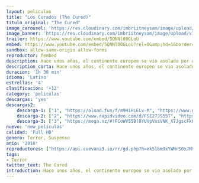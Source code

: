 ```yaml
---
layout: peliculas
title: "Los Curados (The Cured)"
titulo_original: "The Cured"
image_carousel: 'https://res.cloudinary.com/imbriitneysam/image/upload/v1544491073/cured-poster-min.jpg'
image_banner: 'https://res.cloudinary.com/imbriitneysam/image/upload/v1544491073/cured-banner-min.jpg'
trailer: https://www.youtube.com/embed/5QNNl00GLoU
embed: https://www.youtube.com/embed/5QNNl00GLoU?rel=0&amp;hd=1&border=0&wmode=opaque&enablejsapi=1&modestbranding=1&controls=1&showinfo=1
sandbox: allow-same-origin allow-forms
reproductor: fembed
description: Hace unos años, el continente europeo se vio asolado por un virus que convirtió a la población en monstruosos caníbales. Se logró hallar un antídoto, pero incluso después de curadas, las personas infectadas recuerdan todo lo que hicieron durante su enajenación. Hoy, la última tanda de convalecientes se prepara para reintegrarse en sociedad.
description_corta: Hace unos años, el continente europeo se vio asolado por un virus que convirtió a la población en monstruosos caníbales. Se logró hallar un antídoto, pero incluso después de curadas, las personas infectadas recuerdan todo lo que..
duracion: '1h 38 min'
idioma: 'Latino'
estrellas: '4'
clasificacion: '+12'
category: 'peliculas'
descargas: 'yes'
descargas2:
    descarga-1: ["1", "https://oload.fun/f/m9HiHLELv-M", "https://www.google.com/s2/favicons?domain=openload.co","OpenLoad","https://res.cloudinary.com/imbriitneysam/image/upload/v1541473684/mexico.png", "Latino", "Full HD"]
    descarga-2: ["2", "https://www.rapidvideo.com/d/FSE27JS55T", "https://www.google.com/s2/favicons?domain=www.rapidvideo.com","RapidVideo","https://res.cloudinary.com/imbriitneysam/image/upload/v1541473684/mexico.png", "Latino", "Full HD"]
    descarga-3: ["3", "https://mega.nz/#!FCoWVS5B!8YUVpVxsVNK_X7JgscFkQnQjyyKPNsbdAm5B066pB04", "https://www.google.com/s2/favicons?domain=mega.nz","Mega","https://res.cloudinary.com/imbriitneysam/image/upload/v1541473684/mexico.png", "Latino", "Full HD"]
nuevo: 'new_peliculas'
calidad: 'Full HD'
genero: Terror, Suspenso
anio: '2018'
reproductores: ["https://api.cuevana3.io/rr/gd.php?h=ek5lbm9xYWNrS0xJMVp5b21KREk0dFBLbjVkaHhkRGdrOG1jbnBpUnhhS1YxWW1EbHFYVXVzNnJwSGQzdDhUQWxMR0JmWlhjbHVLZHJLdWFlS3FZbzZ5U3FadVkyUT09"]
tags:
- Terror
twitter_text: The Cured
introduction: Hace unos años, el continente europeo se vio asolado por un virus que convirtió a la población en monstruosos caníbales. Se logró hallar un antídoto, pero incluso después de curadas, las personas infectadas recuerdan todo lo que..
---
```



 







